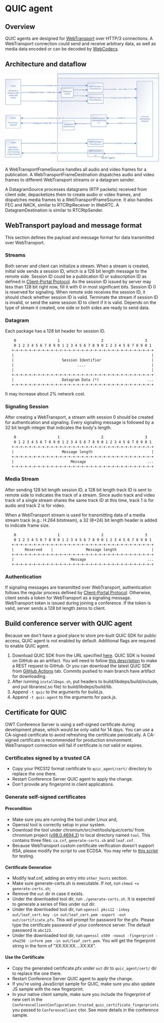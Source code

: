 # QUIC agent

## Overview
QUIC agents are designed for [WebTransport](https://w3c.github.io/webtransport/) over HTTP/3 connections. A WebTransport connection could send and receive arbitrary data, as well as media data encoded or can be decoded by [WebCodecs](https://www.w3.org/TR/webcodecs/).

## Architecture and dataflow

![data flow](./pics/quic_agent_data_flow.svg)

A WebTransportFrameSource handles all audio and video frames for a publication. A WebTransportFrameDestination dispatches audio and video frames to different WebTransport streams or a datagram sender.

A DatagramSource processes datagrams (RTP packets) received from client side, depacketizes them to create audio or video frames, and dispatches media frames to a WebTransportFrameSource. It also handles FEC and NACK, similar to RTCRtpReceiver in WebRTC. A DatagramDestination is similar to RTCRtpSender.

## WebTransport payload and message format

This section defines the payload and message format for data transmitted over WebTransport.

### Streams

Both server and client can initialize a stream. When a stream is created, initial side sends a session ID, which is a 128 bit length message to the remote side. Session ID could be a publication ID or subscription ID as defined in [Client-Portal Protocol](https://github.com/open-webrtc-toolkit/owt-server/blob/master/doc/Client-Portal%20Protocol.md). As the session ID issued by server may less than 128 bit right now, fill it with 0 in most significant bits. Session ID 0 is reserved for signaling. When remote side receives the session ID, it should check whether session ID is valid. Terminate the stream if session ID is invalid, or send the same session ID to client if it is valid. Depends on the type of stream it created, one side or both sides are ready to send data.

### Datagram

Each package has a 128 bit header for session ID.

```
    0                   1                   2                   3
    0 1 2 3 4 5 6 7 8 9 0 1 2 3 4 5 6 7 8 9 0 1 2 3 4 5 6 7 8 9 0 1
   +-+-+-+-+-+-+-+-+-+-+-+-+-+-+-+-+-+-+-+-+-+-+-+-+-+-+-+-+-+-+-+-+
   |                                                               |
   |                      Session Identifier                       |
   |                             ....                              |
   |                                                               |
   +-+-+-+-+-+-+-+-+-+-+-+-+-+-+-+-+-+-+-+-+-+-+-+-+-+-+-+-+-+-+-+-+
   |                      Datagram Data (*)                      ...
   +-+-+-+-+-+-+-+-+-+-+-+-+-+-+-+-+-+-+-+-+-+-+-+-+-+-+-+-+-+-+-+-+
```

It may increase about 2% network cost.

### Signaling Session

After creating a WebTransport, a stream with session 0 should be created for authentication and signaling. Every signaling message is followed by a 32 bit length integer that indicates the body's length.

```
    0                   1                   2                   3
    0 1 2 3 4 5 6 7 8 9 0 1 2 3 4 5 6 7 8 9 0 1 2 3 4 5 6 7 8 9 0 1
   +-+-+-+-+-+-+-+-+-+-+-+-+-+-+-+-+-+-+-+-+-+-+-+-+-+-+-+-+-+-+-+-+
   |                      Message length                           |
   +-+-+-+-+-+-+-+-+-+-+-+-+-+-+-+-+-+-+-+-+-+-+-+-+-+-+-+-+-+-+-+-+
   |                          Message                            ...
   +-+-+-+-+-+-+-+-+-+-+-+-+-+-+-+-+-+-+-+-+-+-+-+-+-+-+-+-+-+-+-+-+
```

### Media Stream

After sending 128 bit length session ID, a 128 bit length track ID is sent to remote side to indicates the track of a stream. Since audio track and video track of a single stream shares the same track ID at this time, track 1 is for audio and track 2 is for video.

When a WebTransport stream is used for transmitting data of a media stream track (e.g.: H.264 bitstream), a 32 (8+24) bit length header is added to indicate frame size.

```
    0                   1                   2                   3
    0 1 2 3 4 5 6 7 8 9 0 1 2 3 4 5 6 7 8 9 0 1 2 3 4 5 6 7 8 9 0 1
   +-+-+-+-+-+-+-+-+-+-+-+-+-+-+-+-+-+-+-+-+-+-+-+-+-+-+-+-+-+-+-+-+
   |     Reserved    |               Message length                |
   +-+-+-+-+-+-+-+-+-+-+-+-+-+-+-+-+-+-+-+-+-+-+-+-+-+-+-+-+-+-+-+-+
   |                          Message                            ...
   +-+-+-+-+-+-+-+-+-+-+-+-+-+-+-+-+-+-+-+-+-+-+-+-+-+-+-+-+-+-+-+-+
```

### Authentication

If signaling messages are transmitted over WebTransport, authentication follows the regular process defined by [Client-Portal Protocol](https://github.com/open-webrtc-toolkit/owt-server/blob/master/doc/Client-Portal%20Protocol.md). Otherwise, client sends a token for WebTransport as a signaling message. WebTransport token is issued during joining a conference. If the token is valid, server sends a 128 bit length zeros to client.

## Build conference server with QUIC agent

Because we don't have a good place to store pre-built QUIC SDK for public access, QUIC agent is not enabled by default. Additional flags are required to enable QUIC agent.

1. Download QUIC SDK from the URL specified [here](https://github.com/open-webrtc-toolkit/owt-server/blob/master/source/agent/addons/quic/quic_sdk_url). QUIC SDK is hosted on GitHub as an artifact. You will need to follow [this description](https://docs.github.com/en/rest/reference/actions#download-an-artifact) to make a REST request to GitHub. Or you can download the latest QUIC SDK from [GitHub Actions](https://github.com/open-webrtc-toolkit/owt-sdk-quic/actions) tab. Commits pushed to main branch have artifact for downloading.
1. After running `installDeps.sh`, put headers to build/libdeps/build/include, and put libraries(.so file) to build/libdeps/build/lib.
1. Append `-t quic` to the arguments for build.js.
1. Append `-t quic-agent` to the arguments for pack.js.

## Certificate for QUIC

OWT Conference Server is using a self-signed certificate during development phase, which would be only valid for 14 days. You can use a CA-signed certificate to avoid refreshing the certificate periodically. A CA-signed certificate is recommended for production environment. WebTransport connection will fail if certificate is not valid or expires.

### Certificates signed by a trusted CA

- Copy your PKCS12 format certificate to `quic_agent/cert/` directory to replace the one there.
- Restart Conference Server QUIC agent to apply the change. 
- Don't provide any fingerprint in client applications.

### Generate self-signed certificates

#### Precondition
- Make sure you are running the tool under Linux and,
- Openssl tool is correctly setup in your system.
- Download the tool under chromium/src/net/tools/quic/certs/ from chromium project ([v98.0.4694.2](https://chromium.googlesource.com/chromium/src/+archive/refs/tags/93.0.4575.1/net/tools/quic/certs.tar.gz.)) to local directory named `tool`. This contains three files: `ca.cnf`, `generate-certs.sh` and `leaf.cnf`.
- Because WebTransport custom certificate verification doesn't support RSA, please modify the script to use ECDSA. You may refer to [this script](../../source/agent/addons/quic/test/scripts/generate-certs.sh) for testing.

#### Certificate Generation

- Modify leaf.cnf, adding an entry into `other_hosts` section.
- Make sure generate-certs.sh is executable. If not, run `chmod +x generate-certs.sh`;
- Remove the `out` dir in case it exists.
- Under the downloaded tool dir, run `./generate-certs.sh`. It is expected to generate a series of files under out dir.
- Under the downloaded tool dir, run `openssl pkcs12 -inkey out/leaf_cert.key -in out/leaf_cert.pem -export -out out/certificate.pfx`. This will prompt for password for the pfx. Please type the certificate password of your conference server. The default password is `abc123`.
- Under the downloaded tool dir, run `openssl x509 -noout -fingerprint -sha256 -inform pem -in out/leaf_cert.pem`. You will get the fingerprint string in the form of "XX:XX:XX....XX:XX".

#### Use the Certificate

- Copy the generated certificate.pfx under `out` dir to `quic_agent/cert/` dir to replace the one there.
- Restart Conference Server QUIC agent to apply the change.
- If you're using JavaScript sample for QUIC, make sure you also update JS sample with the new fingerprint.
- In your native client sample, make sure you include the fingerprint of new cert in the `ConferenceClientConfiguration.trusted_quic_certificate_fingerprints` you passed to `ConferenceClient` ctor. See more details in the conference sample.
